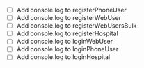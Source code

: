 - [ ] Add console.log to registerPhoneUser
- [ ] Add console.log to registerWebUser
- [ ] Add console.log to registerWebUsersBulk
- [ ] Add console.log to registerHospital
- [ ] Add console.log to loginWebUser
- [ ] Add console.log to loginPhoneUser
- [ ] Add console.log to loginHospital

